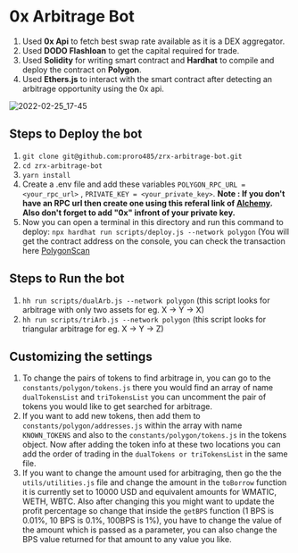 # 0x Arbitrage Bot

1. Used <strong>0x Api</strong> to fetch best swap rate available as it is a DEX aggregator.
2. Used <strong>DODO Flashloan</strong> to get the capital required for trade.
3. Used <strong>Solidity</strong> for writing smart contract and <strong>Hardhat</strong> to compile and deploy the contract on <strong>Polygon</strong>.
4. Used <strong>Ethers.js</strong> to interact with the smart contract after detecting an arbitrage opportunity using the 0x api.

![2022-02-25_17-45](https://user-images.githubusercontent.com/72189840/155713725-9f220d96-92b4-42a3-99dd-3b4750aa7c62.png)

## Steps to Deploy the bot
1. ```git clone git@github.com:proro485/zrx-arbitrage-bot.git```
2. ```cd zrx-arbitrage-bot```
3. ```yarn install```
4. Create a .env file and add these variables ```POLYGON_RPC_URL = <your_rpc_url>``` , ```PRIVATE_KEY = <your_private_key>```.
<strong>Note : If you don't have an RPC url then create one using this referal link of <a href='https://alchemy.com/?r=bf58f2d861a182cd'>Alchemy</a>. Also don't forget to add "0x" infront of your private key.</strong> 
7. Now you can open a terminal in this directory and run this command to deploy: 
```npx hardhat run scripts/deploy.js --network polygon``` (You will get the contract address on the console, you can check the transaction here <a href='polygonscan.com'>PolygonScan</a>

## Steps to Run the bot
1. ```hh run scripts/dualArb.js --network polygon``` (this script looks for arbitrage with only two assets for eg. X -> Y -> X)
2. ```hh run scripts/triArb.js --network polygon``` (this script looks for triangular arbitrage for eg. X -> Y -> Z)

## Customizing the settings
1. To change the pairs of tokens to find arbitrage in, you can go to the ```constants/polygon/tokens.js``` there you would find an array of name ```dualTokensList``` and ```triTokensList``` you can uncomment the pair of tokens you would like to get searched for arbitrage. 
2. If you want to add new tokens, then add them to ```constants/polygon/addresses.js``` within the array with name ```KNOWN_TOKENS``` and also to the ```constants/polygon/tokens.js``` in the tokens object. Now after adding the token info at these two locations you can add the order of trading in the ```dualTokens or triTokensList``` in the same file.
3. If you want to change the amount used for arbitraging, then go the the ```utils/utilities.js``` file and change the amount in the ```toBorrow``` function it is currently set to 10000 USD and equivalent amounts for WMATIC, WETH, WBTC. Also after changing this you might want to update the profit percentage so change that inside the ```getBPS``` function (1 BPS is 0.01%, 10 BPS is 0.1%, 100BPS is 1%), you have to change the value of the amount which is passed as a parameter, you can also change the BPS value returned for that amount to any value you like.

